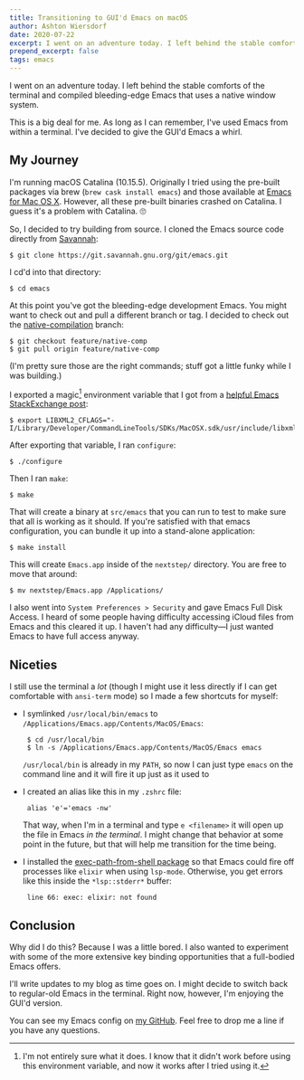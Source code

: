 ```yaml
---
title: Transitioning to GUI'd Emacs on macOS
author: Ashton Wiersdorf
date: 2020-07-22
excerpt: I went on an adventure today. I left behind the stable comforts of the terminal and compiled bleeding-edge Emacs that uses a native window system. This is a big deal for me.
prepend_excerpt: false
tags: emacs
---
```


I went on an adventure today. I left behind the stable comforts of the terminal and compiled bleeding-edge Emacs that uses a native window system.

This is a big deal for me. As long as I can remember, I've used Emacs from within a terminal. I've decided to give the GUI'd Emacs a whirl.

## My Journey

I'm running macOS Catalina (10.15.5). Originally I tried using the pre-built packages via brew (`brew cask install emacs`) and those available at [Emacs for Mac OS X](https://emacsformacosx.com). However, all these pre-built binaries crashed on Catalina. I guess it's a problem with Catalina. 🙄

So, I decided to try building from source. I cloned the Emacs source code directly from [Savannah](https://git.savannah.gnu.org/git/emacs.git):

    $ git clone https://git.savannah.gnu.org/git/emacs.git

I cd'd into that directory:

    $ cd emacs

At this point you've got the bleeding-edge development Emacs. You might want to check out and pull a different branch or tag. I decided to check out the [native-compilation](https://www.reddit.com/r/emacs/comments/g9vdd0/bringing_gnu_emacs_to_native_code_at_the_european/) branch:

    $ git checkout feature/native-comp
    $ git pull origin feature/native-comp

(I'm pretty sure those are the right commands; stuff got a little funky while I was building.)

I exported a magic[^1] environment variable that I got from a [helpful Emacs StackExchange post](https://emacs.stackexchange.com/a/54433/19088):

    $ export LIBXML2_CFLAGS="-I/Library/Developer/CommandLineTools/SDKs/MacOSX.sdk/usr/include/libxml2"

After exporting that variable, I ran `configure`:

    $ ./configure

Then I ran `make`:

    $ make

That will create a binary at `src/emacs` that you can run to test to make sure that all is working as it should. If you're satisfied with that emacs configuration, you can bundle it up into a stand-alone application:

    $ make install

This will create `Emacs.app` inside of the `nextstep/` directory. You are free to move that around:

    $ mv nextstep/Emacs.app /Applications/

I also went into `System Preferences > Security` and gave Emacs Full Disk Access. I heard of some people having difficulty accessing iCloud files from Emacs and this cleared it up. I haven't had any difficulty—I just wanted Emacs to have full access anyway.

## Niceties

I still use the terminal a *lot* (though I might use it less directly if I can get comfortable with `ansi-term` mode) so I made a few shortcuts for myself:

 - I symlinked `/usr/local/bin/emacs` to `/Applications/Emacs.app/Contents/MacOS/Emacs`:

        $ cd /usr/local/bin
        $ ln -s /Applications/Emacs.app/Contents/MacOS/Emacs emacs

   `/usr/local/bin` is already in my `PATH`, so now I can just type `emacs` on the command line and it will fire it up just as it used to

 - I created an alias like this in my `.zshrc` file:
 
        alias 'e'='emacs -nw'
    
   That way, when I'm in a terminal and type `e <filename>` it will open up the file in Emacs *in the terminal*. I might change that behavior at some point in the future, but that will help me transition for the time being.

 - I installed the [exec-path-from-shell package](https://github.com/purcell/exec-path-from-shell) so that Emacs could fire off processes like `elixir` when using `lsp-mode`. Otherwise, you get errors like this inside the `*lsp::stderr*` buffer:
 
        line 66: exec: elixir: not found

## Conclusion

Why did I do this? Because I was a little bored. I also wanted to experiment with some of the more extensive key binding opportunities that a full-bodied Emacs offers.

I'll write updates to my blog as time goes on. I might decide to switch back to regular-old Emacs in the terminal. Right now, however, I'm enjoying the GUI'd version.

You can see my Emacs config on [my GitHub](https://github.com/ashton314/.dotfiles). Feel free to drop me a line if you have any questions.

[^1]: I'm not entirely sure what it does. I know that it didn't work before using this environment variable, and now it works after I tried using it.
